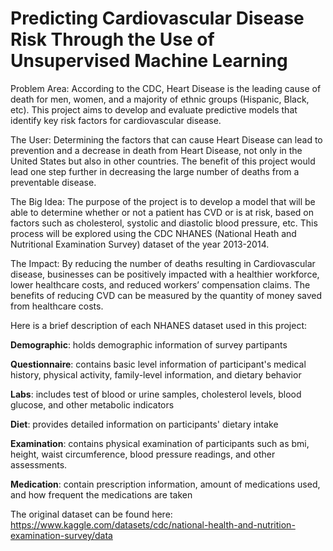 # Predicting Cardiovascular Disease Risk Through the Use of Unsupervised Machine Learning

Problem Area: According to the CDC, Heart Disease is the leading cause of death for men, women, and a majority of ethnic groups (Hispanic, Black, etc). This project aims to develop and evaluate predictive models that identify key risk factors for cardiovascular disease. 

The User: Determining the factors that can cause Heart Disease can lead to prevention and a decrease in death from Heart Disease, not only in the United States but also in other countries. The benefit of this project would lead one step further in decreasing the large number of deaths from a preventable disease.

The Big Idea: The purpose of the project is to develop a model that will be able to determine whether or not a patient has CVD or is at risk, based on factors such as cholesterol, systolic and diastolic blood pressure, etc. This process will be explored using the CDC NHANES (National Heath and Nutritional Examination Survey) dataset of the year 2013-2014. 

The Impact: By reducing the number of deaths resulting in Cardiovascular disease, businesses can be positively impacted with a healthier workforce, lower healthcare costs, and reduced workers’ compensation claims. The benefits of reducing CVD can be measured by the quantity of money saved from healthcare costs. 

Here is a brief description of each NHANES dataset used in this project:

__Demographic__: holds demographic information of survey partipants

__Questionnaire__: contains basic level information of participant's medical history, physical activity, family-level information, and dietary behavior

__Labs__: includes test of blood or urine samples, cholesterol levels, blood glucose, and other metabolic indicators

__Diet__: provides detailed information on participants' dietary intake

__Examination__: contains physical examination of participants such as bmi, height, waist circumference, blood pressure readings, and other assessments.

__Medication__: contain prescription information, amount of medications used, and how frequent the medications are taken

The original dataset can be found here: https://www.kaggle.com/datasets/cdc/national-health-and-nutrition-examination-survey/data 
